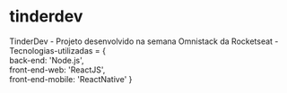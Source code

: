 # tinderdev
TinderDev - Projeto desenvolvido na semana Omnistack da Rocketseat - 
Tecnologias-utilizadas = {     
  back-end: 'Node.js',     
  front-end-web: 'ReactJS',     
  front-end-mobile: 'ReactNative' 
} 
